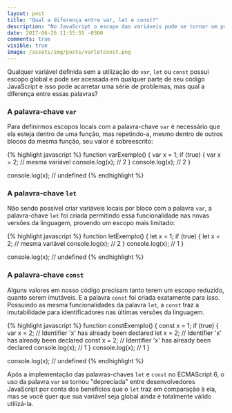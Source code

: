 ```yaml
---
layout: post
title: "Qual a diferença entre var, let e const?"
description: "No JavaScript o escopo das variáveis pode se tornar um problema. Então, para evitá-los, saiba a diferença entre declarar variáveis com var, let e const."
date: 2017-06-26 11:55:55 -0300
comments: true
visible: true
image: /assets/img/posts/varletconst.png
---
```


Qualquer variável definida sem a utilização do `var`, `let` ou `const` possui escopo global e pode ser acessada em qualquer parte de seu código JavaScript e isso pode acarretar uma série de problemas, mas qual a diferença entre essas palavras?

### A palavra-chave `var`
Para definirmos escopos locais com a palavra-chave `var` é necessário que ela esteja dentro de uma função, mas repetindo-a, mesmo dentro de outros blocos da mesma função, seu valor é sobreescrito:

{% highlight javascript %}
function varExemplo() {
  var x = 1;
  if (true) {
    var x = 2; // mesma variável
    console.log(x); // 2
  }
  console.log(x); // 2
}

console.log(x); // undefined
{% endhighlight %}

### A palavra-chave `let`
Não sendo possível criar variáveis locais por bloco com a palavra `var`, a palavra-chave `let` foi criada permitindo essa funcionalidade nas novas versões da linguagem, provendo um escopo mais limitado:

{% highlight javascript %}
function letExemplo() {
  let x = 1;
  if (true) {
    let x = 2; // mesma variável
    console.log(x); // 2
  }
  console.log(x); // 1
}

console.log(x); // undefined
{% endhighlight %}

### A palavra-chave `const`
Alguns valores em nosso código precisam tanto terem um escopo reduzido, quanto serem imutáveis. E a palavra `const` foi criada exatamente para isso. Possuindo as mesma funcionalidades da palavra `let`, a `const` traz a imutabilidade para identificadores nas últimas versões da linguagem.

{% highlight javascript %}
function constExemplo() {
  const x = 1;
  if (true) {
    var x = 2; // Identifier 'x' has already been declared
    let x = 2; // Identifier 'x' has already been declared
    const x = 2; // Identifier 'x' has already been declared
    console.log(x); // 1
  }
  console.log(x); // 1
}

console.log(x); // undefined
{% endhighlight %}

Após a implementação das palavras-chaves `let` e `const` no ECMAScript 6, o uso da palavra `var` se tornou "depreciada" entre desenvolvedores JavaScript por conta dos benefícios que o `let` traz em comparação à ela, mas se você quer que sua variável seja global ainda é totalmente válido utilizá-la.